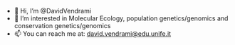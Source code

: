 - 👋 Hi, I’m @DavidVendrami
- 👀 I’m interested in Molecular Ecology, population genetics/genomics and conservation genetics/genomics
- 📫 You can reach me at: david.vendrami@edu.unife.it

